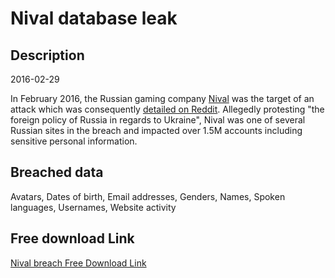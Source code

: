 # Nival database leak

## Description

2016-02-29

In February 2016, the Russian gaming company <a href="http://nival.com" target="_blank" rel="noopener">Nival</a> was the target of an attack which was consequently <a href="https://www.reddit.com/r/pwned/comments/47u1bf/operation_wrath_of_anakin_evolved" target="_blank" rel="noopener">detailed on Reddit</a>. Allegedly protesting &quot;the foreign policy of Russia in regards to Ukraine&quot;, Nival was one of several Russian sites in the breach and impacted over 1.5M accounts including sensitive personal information.

## Breached data

Avatars, Dates of birth, Email addresses, Genders, Names, Spoken languages, Usernames, Website activity

## Free download Link

[Nival breach Free Download Link](https://link-to.net/1229997/663.6347504059346/dynamic/?r=aHR0cHM6Ly93d3cubWVkaWFmaXJlLmNvbS92aWV3L1RLYk12U3hHczh2V2l5ei9uaXZhbC5jb20vZmlsZQ==)
